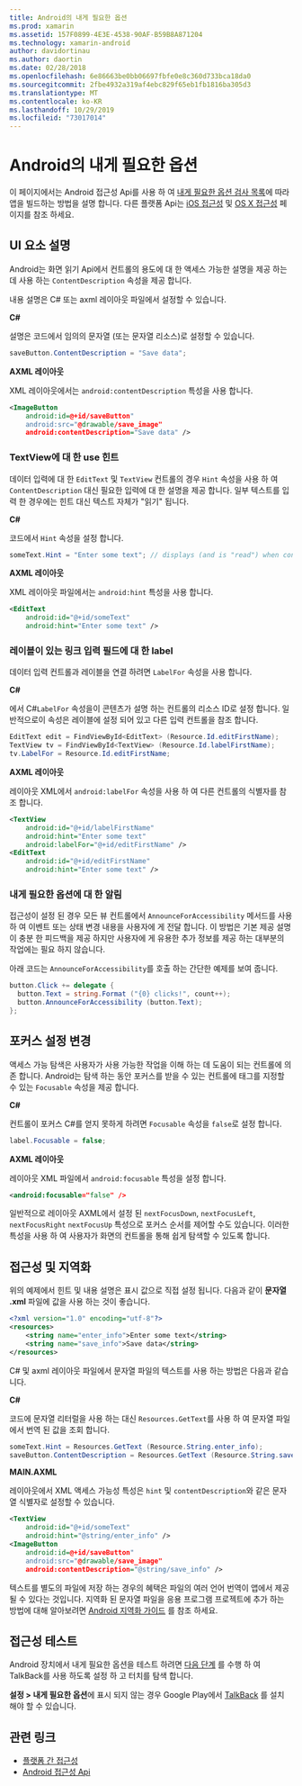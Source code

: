 ```yaml
---
title: Android의 내게 필요한 옵션
ms.prod: xamarin
ms.assetid: 157F0899-4E3E-4538-90AF-B59B8A871204
ms.technology: xamarin-android
author: davidortinau
ms.author: daortin
ms.date: 02/28/2018
ms.openlocfilehash: 6e86663be0bb06697fbfe0e8c360d733bca18da0
ms.sourcegitcommit: 2fbe4932a319af4ebc829f65eb1fb1816ba305d3
ms.translationtype: MT
ms.contentlocale: ko-KR
ms.lasthandoff: 10/29/2019
ms.locfileid: "73017014"
---
```

# <a name="accessibility-on-android"></a>Android의 내게 필요한 옵션

이 페이지에서는 Android 접근성 Api를 사용 하 여 [내게 필요한 옵션 검사 목록](~/cross-platform/app-fundamentals/accessibility.md)에 따라 앱을 빌드하는 방법을 설명 합니다.
다른 플랫폼 Api는 [iOS 접근성](~/ios/app-fundamentals/accessibility.md) 및 [OS X 접근성](~/mac/app-fundamentals/accessibility.md) 페이지를 참조 하세요.

## <a name="describing-ui-elements"></a>UI 요소 설명

Android는 화면 읽기 Api에서 컨트롤의 용도에 대 한 액세스 가능한 설명을 제공 하는 데 사용 하는 `ContentDescription` 속성을 제공 합니다.

내용 설명은 C# 또는 axml 레이아웃 파일에서 설정할 수 있습니다.

**C#**

설명은 코드에서 임의의 문자열 (또는 문자열 리소스)로 설정할 수 있습니다.

```csharp
saveButton.ContentDescription = "Save data";
```

**AXML 레이아웃**

XML 레이아웃에서는 `android:contentDescription` 특성을 사용 합니다.

```xml
<ImageButton
    android:id=@+id/saveButton"
    android:src="@drawable/save_image"
    android:contentDescription="Save data" />
```

### <a name="use-hint-for-textview"></a>TextView에 대 한 use 힌트

데이터 입력에 대 한 `EditText` 및 `TextView` 컨트롤의 경우 `Hint` 속성을 사용 하 여 `ContentDescription` 대신 필요한 입력에 대 한 설명을 제공 합니다.
일부 텍스트를 입력 한 경우에는 힌트 대신 텍스트 자체가 "읽기" 됩니다.

**C#**

코드에서 `Hint` 속성을 설정 합니다.

```csharp
someText.Hint = "Enter some text"; // displays (and is "read") when control is empty
```

**AXML 레이아웃**

XML 레이아웃 파일에서는 `android:hint` 특성을 사용 합니다.

```xml
<EditText
    android:id="@+id/someText"
    android:hint="Enter some text" />
```

### <a name="labelfor-links-input-fields-with-labels"></a>레이블이 있는 링크 입력 필드에 대 한 label

데이터 입력 컨트롤과 레이블을 연결 하려면 `LabelFor` 속성을 사용 합니다.

**C#**

에서 C#`LabelFor` 속성을이 콘텐츠가 설명 하는 컨트롤의 리소스 ID로 설정 합니다. 일반적으로이 속성은 레이블에 설정 되어 있고 다른 입력 컨트롤을 참조 합니다.

```csharp
EditText edit = FindViewById<EditText> (Resource.Id.editFirstName);
TextView tv = FindViewById<TextView> (Resource.Id.labelFirstName);
tv.LabelFor = Resource.Id.editFirstName;
```

**AXML 레이아웃**

레이아웃 XML에서 `android:labelFor` 속성을 사용 하 여 다른 컨트롤의 식별자를 참조 합니다.

```xml
<TextView
    android:id="@+id/labelFirstName"
    android:hint="Enter some text"
    android:labelFor="@+id/editFirstName" />
<EditText
    android:id="@+id/editFirstName"
    android:hint="Enter some text" />
```

### <a name="announce-for-accessibility"></a>내게 필요한 옵션에 대 한 알림

접근성이 설정 된 경우 모든 뷰 컨트롤에서 `AnnounceForAccessibility` 메서드를 사용 하 여 이벤트 또는 상태 변경 내용을 사용자에 게 전달 합니다. 이 방법은 기본 제공 설명이 충분 한 피드백을 제공 하지만 사용자에 게 유용한 추가 정보를 제공 하는 대부분의 작업에는 필요 하지 않습니다.

아래 코드는 `AnnounceForAccessibility`를 호출 하는 간단한 예제를 보여 줍니다.

```csharp
button.Click += delegate {
  button.Text = string.Format ("{0} clicks!", count++);
  button.AnnounceForAccessibility (button.Text);
};
```

## <a name="changing-focus-settings"></a>포커스 설정 변경

액세스 가능 탐색은 사용자가 사용 가능한 작업을 이해 하는 데 도움이 되는 컨트롤에 의존 합니다. Android는 탐색 하는 동안 포커스를 받을 수 있는 컨트롤에 태그를 지정할 수 있는 `Focusable` 속성을 제공 합니다.

**C#**

컨트롤이 포커스 C#를 얻지 못하게 하려면 `Focusable` 속성을 `false`로 설정 합니다.

```csharp
label.Focusable = false;
```

**AXML 레이아웃**

레이아웃 XML 파일에서 `android:focusable` 특성을 설정 합니다.

```xml
<android:focusable="false" />
```

일반적으로 레이아웃 AXML에서 설정 된 `nextFocusDown`, `nextFocusLeft`, `nextFocusRight` `nextFocusUp` 특성으로 포커스 순서를 제어할 수도 있습니다. 이러한 특성을 사용 하 여 사용자가 화면의 컨트롤을 통해 쉽게 탐색할 수 있도록 합니다.

## <a name="accessibility-and-localization"></a>접근성 및 지역화

위의 예제에서 힌트 및 내용 설명은 표시 값으로 직접 설정 됩니다. 다음과 같이 **문자열 .xml** 파일에 값을 사용 하는 것이 좋습니다.

```xml
<?xml version="1.0" encoding="utf-8"?>
<resources>
    <string name="enter_info">Enter some text</string>
    <string name="save_info">Save data</string>
</resources>
```

C# 및 axml 레이아웃 파일에서 문자열 파일의 텍스트를 사용 하는 방법은 다음과 같습니다.

**C#**

코드에 문자열 리터럴을 사용 하는 대신 `Resources.GetText`를 사용 하 여 문자열 파일에서 번역 된 값을 조회 합니다.

```csharp
someText.Hint = Resources.GetText (Resource.String.enter_info);
saveButton.ContentDescription = Resources.GetText (Resource.String.save_info);
```

**MAIN.AXML**

레이아웃에서 XML 액세스 가능성 특성은 `hint` 및 `contentDescription`와 같은 문자열 식별자로 설정할 수 있습니다.

```xml
<TextView
    android:id="@+id/someText"
    android:hint="@string/enter_info" />
<ImageButton
    android:id=@+id/saveButton"
    android:src="@drawable/save_image"
    android:contentDescription="@string/save_info" />
```

텍스트를 별도의 파일에 저장 하는 경우의 혜택은 파일의 여러 언어 번역이 앱에서 제공 될 수 있다는 것입니다. 지역화 된 문자열 파일을 응용 프로그램 프로젝트에 추가 하는 방법에 대해 알아보려면 [Android 지역화 가이드](~/android/app-fundamentals/localization.md) 를 참조 하세요.

## <a name="testing-accessibility"></a>접근성 테스트

Android 장치에서 내게 필요한 옵션을 테스트 하려면 [다음 단계](https://developer.android.com/training/accessibility/testing.html#how-to) 를 수행 하 여 TalkBack를 사용 하도록 설정 하 고 터치를 탐색 합니다.

**설정 > 내게 필요한 옵션**에 표시 되지 않는 경우 Google Play에서 [TalkBack](https://play.google.com/store/apps/details?id=com.google.android.marvin.talkback) 를 설치 해야 할 수 있습니다.

## <a name="related-links"></a>관련 링크

- [플랫폼 간 접근성](~/cross-platform/app-fundamentals/accessibility.md)
- [Android 접근성 Api](https://developer.android.com/guide/topics/ui/accessibility/index.html)
